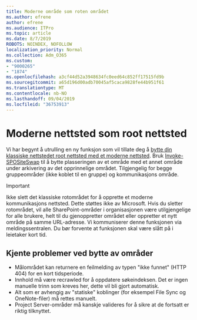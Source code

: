 ```yaml
---
title: Moderne område som roten området
ms.author: efrene
author: efrene
ms.audience: ITPro
ms.topic: article
ms.date: 8/7/2019
ROBOTS: NOINDEX, NOFOLLOW
localization_priority: Normal
ms.collection: Adm_O365
ms.custom:
- "9000265"
- "1874"
ms.openlocfilehash: a3cf44d52a3948634fc0eed64c852ff17515fd9b
ms.sourcegitcommit: a65d196d00adb70045af5caca9828fe44b951f61
ms.translationtype: MT
ms.contentlocale: nb-NO
ms.lasthandoff: 09/04/2019
ms.locfileid: "36753913"
---
```

# <a name="modern-site-as-root-site"></a>Moderne nettsted som root nettsted

Vi har begynt å utrulling en ny funksjon som vil tillate deg å [bytte din klassiske nettstedet root nettsted med et moderne nettsted](https://docs.microsoft.com/sharepoint/modern-root-site). Bruk [Invoke-SPOSiteSwap](https://docs.microsoft.com/powershell/module/sharepoint-online/invoke-spositeswap?view=sharepoint-ps) til å bytte plasseringen av et område med et annet område under arkivering av det opprinnelige området. Tilgjengelig for begge gruppeområder (ikke koblet til en gruppe) og kommunikasjons område.

>[!Important]
> Ikke slett det klassiske rotområdet for å opprette et moderne kommunikasjons nettsted. Dette støttes ikke av Microsoft. Hvis du sletter rotområdet, vil alle SharePoint-områder i organisasjonen være utilgjengelige for alle brukere, helt til du gjenoppretter området eller oppretter et nytt område på samme URL-adresse. Vi kommuniserer denne funksjonen via meldingssentralen. Du bør forvente at funksjonen skal være slått på i leietaker kort tid.

## <a name="known-issues-with-swapping-sites"></a>Kjente problemer ved bytte av områder
- Målområdet kan returnere en feilmelding av typen "ikke funnet" (HTTP 404) for en kort tidsperiode.
- Innhold må være recrawled for å oppdatere søkeindeksen. Det er ingen manuelle trinn som kreves her, dette vil bli gjort automatisk.
- Alt som er avhengig av "statiske" koblinger (for eksempel File Sync og OneNote-filer) må rettes manuelt.
- Project Server-områder må kanskje valideres for å sikre at de fortsatt er riktig tilknyttet. 
